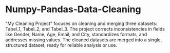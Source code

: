 # Numpy-Pandas-Data-Cleaning
"My Cleaning Project" focuses on cleaning and merging three datasets: Tabel_1, Tabel_2, and Tabel_3. The project corrects inconsistencies in fields like Gender, Name, Age, Email, and City, standardizes formats, and addresses missing values. The cleaned datasets are merged into a single, structured dataset, ready for reliable analysis or use.
